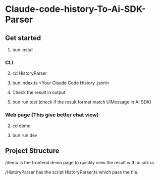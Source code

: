 # Claude-code-history-To-Ai-SDK-Parser

## Get started

1. bun install

### CLI

2. cd HistoryParser

3. bun index.ts <Your Claude Code History .jsonl>

4. Check the result in output

5. bun run test (check if the result format match UIMessage in AI SDK)

### Web page (This give better chat view)

2. cd demo

3. bun run dev

## Project Structure

/demo is the frontend demo page to quickly view the result with ai sdk ui.

/HistoryParser has the script HistoryParser.ts which pass the file.
